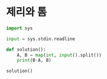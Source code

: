 # 제리와 톰

```python
import sys

input = sys.stdin.readline

def solution():
    A, B = map(int, input().split())
    print(B-A, B)

solution()
```

